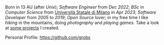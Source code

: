 Born in 13 AU (after *Unix*);
*Software Engineer* from *Dec 2022*;
*BSc* in *Computer Science* from [Università Statale di Milano](http://www.di.unimi.it) in *Apr 2023*;
*Software Developer* from *2005* to *2019*;
*Open Source* lover;
in my free time I like *hiking* in the mountains, doing *photography* and *playing games*.
Take a look at [some projects](https://roberti.dev/projects) I created.

Personal Profile: https://github.com/grobx

